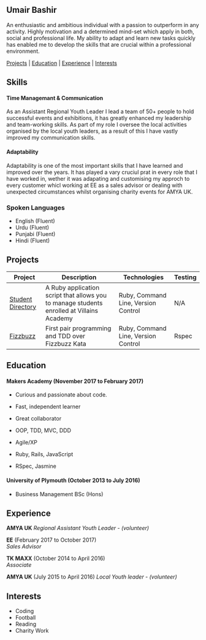 ## Umair Bashir

An enthusiastic and ambitious individual with a passion to outperform in any activity. Highly motivation and a determined mind-set which apply in both, social and professional life. My ability to adapt and learn new tasks quickly has enabled me to develop the skills that are crucial within a professional environment.

[Projects](#projects) | [Education](#education) | [Experience](#experience) | [Interests](#interests)


## Skills

#### Time Managemant & Communication
As an Assistant Regional Youth Leader I lead a team of 50+ people to hold successful events and exhibitions, it has greatly enhanced my leadership and team-working skills. As part of my role I oversee the local activities organised by the local youth leaders, as a result of this I have vastly improved my communication skills.

#### Adaptability
Adaptability is one of the most important skills that I have learned and improved over the years. It has played a vary cruciul prat in every role that I have worked in, wether it was adapating and customising my approch to every customer whicl working at EE as a sales advisor or dealing with unexpected circumstances whilst organising charity events for AMYA UK.


### Spoken Languages

- English (Fluent)
- Urdu    (Fluent)
- Punjabi (Fluent)
- Hindi   (Fluent)


## Projects

Project | Description | Technologies | Testing
------- | ----------- | ------------ | -------
[Student Directory](https://github.com/umairb1/student-directory) | A Ruby application script that allows you to manage students enrolled at Villains Academy | Ruby, Command Line, Version Control | N/A
[Fizzbuzz](https://github.com/umairb1/FizzBuzz) | First pair programming and TDD over Fizzbuzz Kata | Ruby, Command Line, Version Control | Rspec


## Education

#### Makers Academy (November 2017 to February 2017)

- Curious and passionate about code.
- Fast, independent learner
- Great collaborator

- OOP, TDD, MVC, DDD
- Agile/XP
- Ruby, Rails, JavaScript
- RSpec, Jasmine

#### University of Plymouth (October 2013 to July 2016)

- Business Management BSc (Hons)


## Experience

**AMYA UK**
*Regional Assistant Youth Leader - (volunteer)*

**EE** (February 2017 to October 2017)    
*Sales Advisor*  

**TK MAXX** (October 2014 to April 2016)   
*Associate*

**AMYA UK** (July 2015 to April 2016) 
*Local Youth leader - (volunteer)*


## Interests
- Coding
- Football
- Reading
- Charity Work
